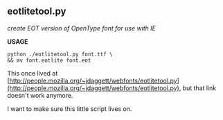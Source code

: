 ## eotlitetool.py

_create EOT version of OpenType font for use with IE_

__USAGE__
```shell
python ./eotlitetool.py font.ttf \
&& mv font.eotlite font.eot
```

This once lived at [http://people.mozilla.org/~jdaggett/webfonts/eotlitetool.py](http://people.mozilla.org/~jdaggett/webfonts/eotlitetool.py), but that link doesn't work anymore.

I want to make sure this little script lives on.